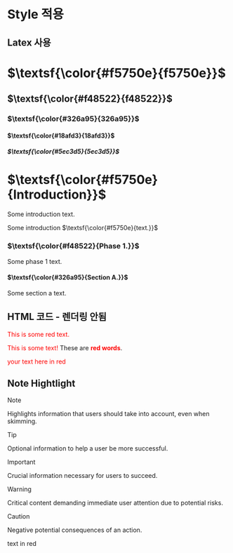 
# Style 적용
## Latex 사용

# $\textsf{\color{#f5750e}{f5750e}}$

## $\textsf{\color{#f48522}{f48522}}$

### $\textsf{\color{#326a95}{326a95}}$

#### $\textsf{\color{#18afd3}{18afd3}}$

##### $\textsf{\color{#5ec3d5}{5ec3d5}}$


# $\textsf{\color{#f5750e}{Introduction}}$

Some introduction text.

Some introduction $\textsf{\color{#f5750e}{text.}}$

### $\textsf{\color{#f48522}{Phase 1.}}$

Some phase 1 text.

#### $\textsf{\color{#326a95}{Section A.}}$

Some section a text.

## HTML 코드 - 렌더링 안됨
<p style='color:red'>This is some red text.</p>
<font color="red">This is some text!</font>
These are <b style='color:red'>red words</b>.

<span style="color:red;">your text here in red</span>

## Note Hightlight
> [!NOTE]
> Highlights information that users should take into account, even when skimming.

> [!TIP]
> Optional information to help a user be more successful.

> [!IMPORTANT]
> Crucial information necessary for users to succeed.

> [!WARNING]
> Critical content demanding immediate user attention due to potential risks.

> [!CAUTION]
> Negative potential consequences of an action.

text in red
